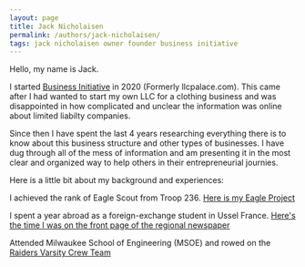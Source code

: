 ```yaml
---
layout: page
title: Jack Nicholaisen
permalink: /authors/jack-nicholaisen/
tags: jack nicholaisen owner founder business initiative
---
```


Hello, my name is Jack. 
<p>
I started <a href="https://www.businessinitiative.org/"> Business Initiative</a> in 2020 (Formerly llcpalace.com). This came after I had wanted to start my own LLC for a clothing business and was disappointed in how complicated and unclear the information was online about limited liabilty companies. 
</p>
<p>Since then I have spent the last 4 years researching everything there is to know about this business structure and other types of businesses. I have dug through all of the mess of information and am presenting it in the most clear and organized way to help others in their entrepreneurial journies. 
</p>
<p>
Here is a little bit about my background and experiences:
</p>
<p>
I achieved the rank of Eagle Scout from Troop 236. <a href="https://www.miamitownship.com/DocumentCenter/View/912/Eagle-Scout-Nicholaisen?bidId="> Here is my Eagle Project</a>
</p>
<p>
I spent a year abroad as a foreign-exchange student in Ussel France. <a href="https://www.lamontagne.fr/ussel-19200/actualites/apres-une-annee-scolaire-passee-a-ussel-jack-nicholaisen-retourne-chez-lui-dans-lohio_12446095/">Here's the time I was on the front page of the regional newspaper</a>
</p>
<p>
Attended Milwaukee School of Engineering (MSOE) and rowed on the <a href="https://msoeraiders.com/sports/mens-rowing/roster/jack-nicholaisen/2585">Raiders Varsity Crew Team</a>
</p>
